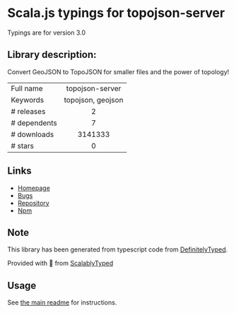 
# Scala.js typings for topojson-server

Typings are for version 3.0

## Library description:
Convert GeoJSON to TopoJSON for smaller files and the power of topology!

|                    |                 |
| ------------------ | :-------------: |
| Full name          | topojson-server |
| Keywords           | topojson, geojson |
| # releases         | 2 |
| # dependents       | 7 |
| # downloads        | 3141333 |
| # stars            | 0 |

## Links
- [Homepage](https://github.com/topojson/topojson-server)
- [Bugs](https://github.com/topojson/topojson-server/issues)
- [Repository](https://github.com/topojson/topojson-server)
- [Npm](https://www.npmjs.com/package/topojson-server)
    


## Note
This library has been generated from typescript code from [DefinitelyTyped](https://definitelytyped.org).

Provided with :purple_heart: from [ScalablyTyped](https://github.com/oyvindberg/ScalablyTyped)

## Usage
See [the main readme](../../readme.md) for instructions.


